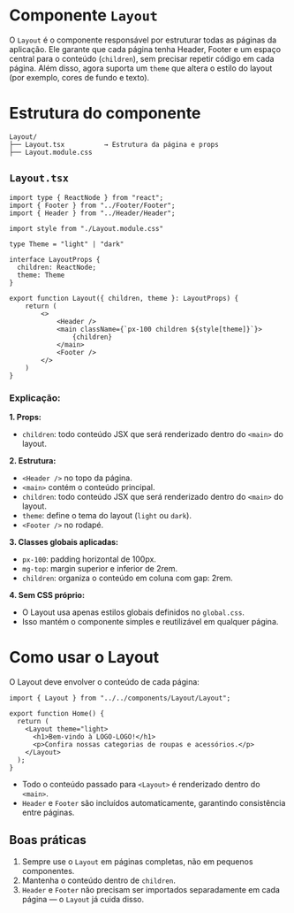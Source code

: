 # Componente `Layout`

O `Layout` é o componente responsável por estruturar todas as páginas da aplicação. Ele garante que cada página tenha Header, Footer e um espaço central para o conteúdo (`children`), sem precisar repetir código em cada página. Além disso, agora suporta um `theme` que altera o estilo do layout (por exemplo, cores de fundo e texto).

# Estrutura do componente 
```.
Layout/
├── Layout.tsx          → Estrutura da página e props
├── Layout.module.css
```

## `Layout.tsx`
```.
import type { ReactNode } from "react";
import { Footer } from "../Footer/Footer";
import { Header } from "../Header/Header";

import style from "./Layout.module.css"

type Theme = "light" | "dark"

interface LayoutProps {
  children: ReactNode;
  theme: Theme
}

export function Layout({ children, theme }: LayoutProps) {
    return (
        <>
            <Header />
            <main className={`px-100 children ${style[theme]}`}>
                {children}
            </main>
            <Footer />
        </>
    )
}
```

### Explicação:

**1. Props:**
* `children`: todo conteúdo JSX que será renderizado dentro do `<main>` do layout.

**2. Estrutura:**
* `<Header />` no topo da página.
* `<main>` contém o conteúdo principal.
* `children`: todo conteúdo JSX que será renderizado dentro do `<main>` do layout.
* `theme`: define o tema do layout (`light` ou `dark`).
* `<Footer />` no rodapé.

**3. Classes globais aplicadas:**
* `px-100`: padding horizontal de 100px.
* `mg-top`: margin superior e inferior de 2rem.
* `children`: organiza o conteúdo em coluna com gap: 2rem.

**4. Sem CSS próprio:**
* O Layout usa apenas estilos globais definidos no `global.css`.
* Isso mantém o componente simples e reutilizável em qualquer página.
    
    
# Como usar o Layout

O Layout deve envolver o conteúdo de cada página:
```.
import { Layout } from "../../components/Layout/Layout";

export function Home() {
  return (
    <Layout theme="light>
      <h1>Bem-vindo à LOGO-LOGO!</h1>
      <p>Confira nossas categorias de roupas e acessórios.</p>
    </Layout>
  );
}
```
    
* Todo o conteúdo passado para `<Layout>` é renderizado dentro do `<main>`.
* `Header` e `Footer` são incluídos automaticamente, garantindo consistência entre páginas.

## Boas práticas

1. Sempre use o `Layout` em páginas completas, não em pequenos componentes.
2. Mantenha o conteúdo dentro de `children`.
3. `Header` e `Footer` não precisam ser importados separadamente em cada página — o `Layout` já cuida disso.